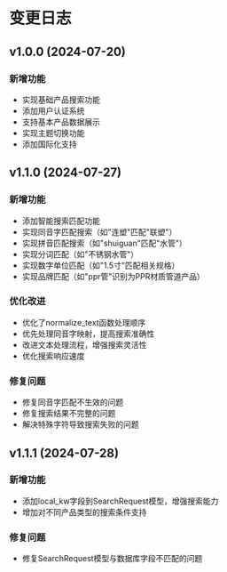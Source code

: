 # 变更日志

## v1.0.0 (2024-07-20)

### 新增功能
- 实现基础产品搜索功能
- 添加用户认证系统
- 支持基本产品数据展示
- 实现主题切换功能
- 添加国际化支持

## v1.1.0 (2024-07-27)

### 新增功能
- 添加智能搜索匹配功能
- 实现同音字匹配搜索（如"连塑"匹配"联塑"）
- 实现拼音匹配搜索（如"shuiguan"匹配"水管"）
- 实现分词匹配（如"不锈钢水管"）
- 实现数字单位匹配（如"1.5寸"匹配相关规格）
- 实现品牌匹配（如"ppr管"识别为PPR材质管道产品）

### 优化改进
- 优化了normalize_text函数处理顺序
- 优先处理同音字映射，提高搜索准确性
- 改进文本处理流程，增强搜索灵活性
- 优化搜索响应速度

### 修复问题
- 修复同音字匹配不生效的问题
- 修复搜索结果不完整的问题
- 解决特殊字符导致搜索失败的问题

## v1.1.1 (2024-07-28)

### 新增功能
- 添加local_kw字段到SearchRequest模型，增强搜索能力
- 增加对不同产品类型的搜索条件支持

### 修复问题
- 修复SearchRequest模型与数据库字段不匹配的问题